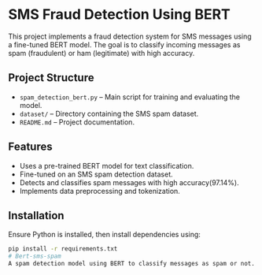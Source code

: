 # SMS Fraud Detection Using BERT

This project implements a fraud detection system for SMS messages using a fine-tuned BERT model. The goal is to classify incoming messages as spam (fraudulent) or ham (legitimate) with high accuracy.

## Project Structure

- `spam_detection_bert.py` – Main script for training and evaluating the model.  
- `dataset/` – Directory containing the SMS spam dataset.  
- `README.md` – Project documentation.  

## Features

- Uses a pre-trained BERT model for text classification.  
- Fine-tuned on an SMS spam detection dataset.  
- Detects and classifies spam messages with high accuracy(97.14%).  
- Implements data preprocessing and tokenization.  

## Installation

Ensure Python is installed, then install dependencies using:

```bash
pip install -r requirements.txt
# Bert-sms-spam
A spam detection model using BERT to classify messages as spam or not. This project fine-tunes a pre-trained BERT model on a spam dataset to achieve high accuracy in text classification
